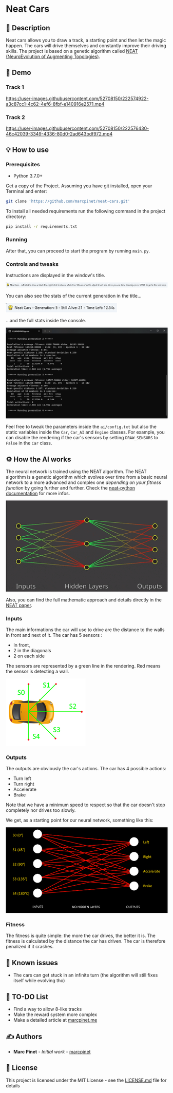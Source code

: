 # Neat Cars

## 📝 Description

Neat cars allows you to draw a track, a starting point and then let the magic happen. The cars will drive themselves and constantly improve their driving skills. The project is based on a genetic algorithm called [NEAT (NeuroEvolution of Augmenting Topologies)](https://en.wikipedia.org/wiki/Neuroevolution_of_augmenting_topologies).

## 🎥 Demo

### Track 1

https://user-images.githubusercontent.com/52708150/222574922-a3c87cc1-4c62-4ef6-8fbf-e140916e2571.mp4

### Track 2

https://user-images.githubusercontent.com/52708150/222576430-46c42039-3349-4336-80d0-2ad643bdf972.mp4

## 💡 How to use

### Prerequisites

* Python 3.7.0+

Get a copy of the Project. Assuming you have git installed, open your Terminal and enter:

```bash
git clone 'https://github.com/marcpinet/neat-cars.git'
```

To install all needed requirements run the following command in the project directory:

```bash
pip install -r requirements.txt
```

### Running

After that, you can proceed to start the program by running `main.py`.

### Controls and tweaks

Instructions are displayed in the window's title.

![title](readme_data/title1.png)

You can also see the stats of the current generation in the title...

![title2](readme_data/title2.png)

...and the full stats inside the console.

![cli_output](readme_data/cli_output.png)

Feel free to tweak the parameters inside the `ai/config.txt` but also the static variables inside the `Car`, `Car_AI` and `Engine` classes.
For example, you can disable the rendering if the car's sensors by setting `DRAW_SENSORS` to `False` in the `Car` class.

## ⚙️ How the AI works

The neural network is trained using the NEAT algorithm. The NEAT algorithm is a genetic algorithm which evolves over time from a basic neural network to a more advanced and complex one *depending on your fitness function* by going further and further. Check the [neat-python documentation](https://neat-python.readthedocs.io/en/latest/neat_overview.html) for more infos.

![neat](readme_data/neat_example.gif)

Also, you can find the full mathematic approach and details directly in the [NEAT paper](https://nn.cs.utexas.edu/downloads/papers/stanley.ec02.pdf).

### Inputs

The main informations the car will use to drive are the distance to the walls in front and next of it. The car has 5 sensors :

- In front,
- 2 in the diagonals
- 2 on each side

The sensors are represented by a green line in the rendering. Red means the sensor is detecting a wall.

[![inputs](readme_data/car_sensors.png)](https://marcpinet.me)

### Outputs

The outputs are obviously the car's actions. The car has 4 possible actions:

- Turn left
- Turn right
- Accelerate
- Brake

Note that we have a minimum speed to respect so that the car doesn't stop completely nor drives too slowly.

We get, as a starting point for our neural network, something like this:

![nn](readme_data/neat_cars_init.png)

### Fitness

The fitness is quite simple: the more the car drives, the better it is. The fitness is calculated by the distance the car has driven. The car is therefore penalized if it crashes.

## 🐛 Known issues

* The cars can get stuck in an infinite turn (the algorithm will still fixes itself while evolving tho)

## 🥅 TO-DO List

* Find a way to allow 8-like tracks
* Make the reward system more complex
* Make a detailed article at [marcpinet.me](https://marcpinet.me)

## ✍️ Authors

* **Marc Pinet** - *Initial work* - [marcpinet](https://github.com/marcpinet)

## 📃 License

This project is licensed under the MIT License - see the [LICENSE.md](LICENSE.md) file for details
